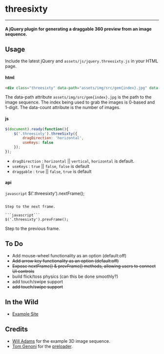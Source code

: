 # threesixty

---

#### A jQuery plugin for generating a draggable 360 preview from an image sequence.

## Usage

Include the latest jQuery and `assets/js/jquery.threesixty.js` in your HTML page.

#### html

```html
<div class="threesixty" data-path="assets/img/src/gem{index}.jpg" data-count="61"></div>
```

The data-path attribute `assets/img/src/gem{index}.jpg` is the path to the image sequence.  The index being used to grab the images is 0-based and 1-digit.  The data-count attribute is the number of images.

#### js

```javascript
$(document).ready(function(){
    $('.threesixty').threeSixty({
        dragDirection: 'horizontal',
        useKeys: false
    });
});
```

* `dragDirection` : `horizontal` || `vertical`, `horizontal` is default.
* `useKeys` : `true` || `false`, `false` is default
* `draggable` : `true` || `false`, `true` is default

#### api

```javascript```
$('.threesixty').nextFrame();
````

Step to the next frame.

```javascript```
$('.threesixty').prevFrame();
````

Step to the previous frame.

## To Do

* Add mouse-wheel functionality as an option (default:off)
* ~~Add arrow key functionality as an option (default:off)~~
* ~~Expose nextFrame() & prevFrame() methods, allowing users to connect UI controls~~
* build flick/toss physics (can this be done smoothly?)
* add touch/swipe support
* ~~add touch/swipe support~~

## In the Wild

* [Example Site](http://nick-jonas.github.com/threesixtyjs)


## Credits

* [Will Adams](https://github.com/willistherage) for the example 3D image sequence.
* [Tom Genoni](https://github.com/tomgenoni) for the [preloader](https://github.com/tomgenoni/ouroboros).
